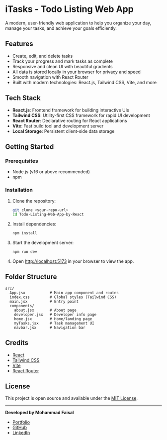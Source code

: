 # iTasks - Todo Listing Web App

A modern, user-friendly web application to help you organize your day, manage your tasks, and achieve your goals efficiently.

## Features
- Create, edit, and delete tasks
- Track your progress and mark tasks as complete
- Responsive and clean UI with beautiful gradients
- All data is stored locally in your browser for privacy and speed
- Smooth navigation with React Router
- Built with modern technologies: React.js, Tailwind CSS, Vite, and more

## Tech Stack
- **React.js**: Frontend framework for building interactive UIs
- **Tailwind CSS**: Utility-first CSS framework for rapid UI development
- **React Router**: Declarative routing for React applications
- **Vite**: Fast build tool and development server
- **Local Storage**: Persistent client-side data storage

## Getting Started

### Prerequisites
- Node.js (v16 or above recommended)
- npm 

### Installation
1. Clone the repository:
   ```sh
   git clone <your-repo-url>
   cd Todo-Listing-Web-App-by-React
   ```
2. Install dependencies:
   ```sh
   npm install
   ```
3. Start the development server:
   ```sh
   npm run dev
   ```
4. Open [http://localhost:5173](http://localhost:5173) in your browser to view the app.

## Folder Structure
```
src/
  App.jsx           # Main app component and routes
  index.css         # Global styles (Tailwind CSS)
  main.jsx          # Entry point
  components/
    about.jsx       # About page
    developer.jsx   # Developer info page
    home.jsx        # Home/landing page
    myTasks.jsx     # Task management UI
    navbar.jsx      # Navigation bar
```



## Credits
- [React](https://react.dev/)
- [Tailwind CSS](https://tailwindcss.com/)
- [Vite](https://vitejs.dev/)
- [React Router](https://reactrouter.com/)

## License
This project is open source and available under the [MIT License](LICENSE).

---

**Developed by Mohammad Faisal**

- [Portfolio](https://faisalzportfolio.netlify.app/)
- [GitHub](https://github.com/faisalzGIT)
- [LinkedIn](https://linkedin.com/in/faisalz1)
